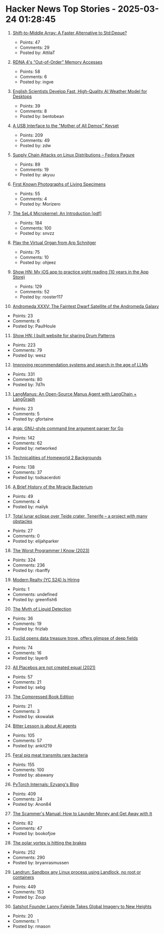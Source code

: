 # Hacker News Top Stories - 2025-03-24 01:28:45

1. [Shift-to-Middle Array: A Faster Alternative to Std:Deque?](https://github.com/attilatorda/Shift-To-Middle_Array)
   - Points: 47
   - Comments: 29
   - Posted by: AttilaT

2. [RDNA 4's “Out-of-Order” Memory Accesses](https://chipsandcheese.com/p/rdna-4s-out-of-order-memory-accesses)
   - Points: 58
   - Comments: 6
   - Posted by: ingve

3. [English Scientists Develop Fast, High-Quality AI Weather Model for Desktops](https://www.turing.ac.uk/blog/project-aardvark-reimagining-ai-weather-prediction)
   - Points: 39
   - Comments: 8
   - Posted by: bentobean

4. [A USB Interface to the "Mother of All Demos" Keyset](https://www.righto.com/2025/03/mother-of-all-demos-usb-keyset-interface.html)
   - Points: 209
   - Comments: 49
   - Posted by: zdw

5. [Supply Chain Attacks on Linux Distributions – Fedora Pagure](https://fenrisk.com/pagure)
   - Points: 89
   - Comments: 19
   - Posted by: akyuu

6. [First Known Photographs of Living Specimens](https://www.inaturalist.org/projects/first-known-photographs-of-living-specimens)
   - Points: 55
   - Comments: 4
   - Posted by: Morizero

7. [The SeL4 Microkernel: An Introduction [pdf]](https://sel4.systems/About/seL4-whitepaper.pdf)
   - Points: 184
   - Comments: 100
   - Posted by: snvzz

8. [Play the Virtual Organ from Arp Schnitger](https://www.orgelstadt-hamburg.de/play-arp/)
   - Points: 75
   - Comments: 10
   - Posted by: ohjeez

9. [Show HN: My iOS app to practice sight reading (10 years in the App Store)](https://apps.apple.com/us/app/notes-sight-reading-trainer/id874386416)
   - Points: 129
   - Comments: 52
   - Posted by: rooster117

10. [Andromeda XXXV: The Faintest Dwarf Satellite of the Andromeda Galaxy](https://iopscience.iop.org/article/10.3847/2041-8213/adb433)
   - Points: 23
   - Comments: 6
   - Posted by: PaulHoule

11. [Show HN: I built website for sharing Drum Patterns](http://drumpatterns.onether.com)
   - Points: 223
   - Comments: 79
   - Posted by: wesz

12. [Improving recommendation systems and search in the age of LLMs](https://eugeneyan.com/writing/recsys-llm/)
   - Points: 331
   - Comments: 80
   - Posted by: 7d7n

13. [LangManus: An Open-Source Manus Agent with LangChain + LangGraph](https://github.com/langmanus/langmanus)
   - Points: 23
   - Comments: 5
   - Posted by: gfortaine

14. [argp: GNU-style command line argument parser for Go](https://github.com/tdewolff/argp)
   - Points: 142
   - Comments: 62
   - Posted by: networked

15. [Technicalities of Homeworld 2 Backgrounds](https://simonschreibt.de/gat/homeworld-2-backgrounds/)
   - Points: 138
   - Comments: 37
   - Posted by: todsacerdoti

16. [A Brief History of the Miracle Bacterium](https://www.asimov.press/p/miracle-bacterium)
   - Points: 49
   - Comments: 4
   - Posted by: mailyk

17. [Total lunar eclipse over Teide crater, Tenerife – a project with many obstacles](https://lrtimelapse.com/news/total-lunar-eclipse-over-teide-crater-tenerife/)
   - Points: 27
   - Comments: 0
   - Posted by: elijahparker

18. [The Worst Programmer I Know (2023)](https://dannorth.net/the-worst-programmer/)
   - Points: 324
   - Comments: 236
   - Posted by: rbanffy

19. [Modern Realty (YC S24) Is Hiring](https://www.workatastartup.com/jobs/66546)
   - Points: 1
   - Comments: undefined
   - Posted by: greenfish6

20. [The Myth of Liquid Detection](https://eclecticlight.co/2025/03/16/last-week-on-my-mac-the-myth-of-liquid-detection/)
   - Points: 36
   - Comments: 19
   - Posted by: frizlab

21. [Euclid opens data treasure trove, offers glimpse of deep fields](https://www.esa.int/Science_Exploration/Space_Science/Euclid/Euclid_opens_data_treasure_trove_offers_glimpse_of_deep_fields)
   - Points: 74
   - Comments: 16
   - Posted by: layer8

22. [All Placebos are not created equal (2021)](https://www.samstack.io/p/all-placebos-are-not-created-equal)
   - Points: 57
   - Comments: 21
   - Posted by: sebg

23. [The Compressed Book Edition](https://solar.lowtechmagazine.com/2025/03/the-compressed-book-edition/)
   - Points: 21
   - Comments: 3
   - Posted by: skowalak

24. [Bitter Lesson is about AI agents](https://ankitmaloo.com/bitter-lesson/)
   - Points: 105
   - Comments: 57
   - Posted by: ankit219

25. [Feral pig meat transmits rare bacteria](https://arstechnica.com/health/2025/03/florida-man-eats-feral-pig-meat-contracts-rare-biothreat-bacteria/)
   - Points: 155
   - Comments: 100
   - Posted by: abawany

26. [PyTorch Internals: Ezyang's Blog](https://blog.ezyang.com/2019/05/pytorch-internals/)
   - Points: 409
   - Comments: 24
   - Posted by: Anon84

27. [The Scammer's Manual: How to Launder Money and Get Away with It](https://www.nytimes.com/2025/03/23/world/asia/cambodia-money-laundering-huione.html)
   - Points: 82
   - Comments: 47
   - Posted by: bookofjoe

28. [The polar vortex is hitting the brakes](https://www.climate.gov/news-features/blogs/polar-vortex/polar-vortex-hitting-brakes)
   - Points: 252
   - Comments: 290
   - Posted by: bryanrasmussen

29. [Landrun: Sandbox any Linux process using Landlock, no root or containers](https://github.com/Zouuup/landrun)
   - Points: 449
   - Comments: 153
   - Posted by: Zoup

30. [Satshot Founder Lanny Faleide Takes Global Imagery to New Heights](https://www.croplife.com/precision-tech/satshot/)
   - Points: 20
   - Comments: 1
   - Posted by: rmason

